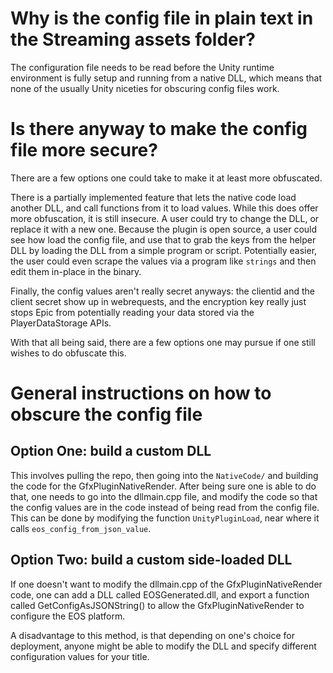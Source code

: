 
# Why is the config file in plain text in the Streaming assets folder?
The configuration file needs to be read before the Unity runtime environment is fully setup and running from a native DLL, which means that none of the usually Unity niceties for obscuring config files work.


# Is there anyway to make the config file more secure?
There are a few options one could take to make it at least more obfuscated.


There is a partially implemented feature that lets the native code load another DLL, and call functions from it to load values.
While this does offer more obfuscation, it is still insecure. A user could try to change the DLL, or replace it with a new one. 
Because the plugin is open source, a user could see how load the config file, and use that to grab the keys from the helper DLL by
loading the DLL from a simple program or script. Potentially easier, the user could even scrape the values via a program like `strings`
and then edit them in-place in the binary.

Finally, the config values aren't really secret anyways: the clientid and the client secret show up in webrequests, and the 
encryption key really just stops Epic from potentially reading your data stored via the PlayerDataStorage APIs.


With that all being said, there are a few options one may pursue if one still wishes to do obfuscate this.

# General instructions on how to obscure the config file

## Option One: build a custom DLL
This involves pulling the repo, then going into the `NativeCode/` and building the code for the GfxPluginNativeRender.
After being sure one is able to do that, one needs to go into the dllmain.cpp file, and modify the code so that the config values 
are in the code instead of being read from the config file. This can be done by modifying the function `UnityPluginLoad`, near where it calls 
`eos_config_from_json_value`.

## Option Two: build a custom side-loaded DLL
If one doesn't want to modify the dllmain.cpp of the GfxPluginNativeRender code, one can add a DLL
called EOSGenerated.dll, and export a function called GetConfigAsJSONString() to allow the GfxPluginNativeRender
to configure the EOS platform.

A disadvantage to this method, is that depending on one's choice for deployment, anyone might be able to modify the 
DLL and specify different configuration values for your title.
